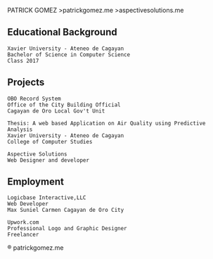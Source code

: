 PATRICK GOMEZ
	>patrickgomez.me
	>aspectivesolutions.me

## Educational Background
	
	Xavier University - Ateneo de Cagayan
	Bachelor of Science in Computer Science
	Class 2017

## Projects
	
	OBO Record System
	Office of the City Building Official
	Cagayan de Oro Local Gov't Unit 

	Thesis: A web based Application on Air Quality using Predictive Analysis
	Xavier University - Ateneo de Cagayan
	College of Computer Studies

	Aspective Solutions
	Web Designer and developer

## Employment
	
	Logicbase Interactive,LLC
	Web Developer
	Max Suniel Carmen Cagayan de Oro City

	Upwork.com
	Professional Logo and Graphic Designer
	Freelancer

® patrickgomez.me
